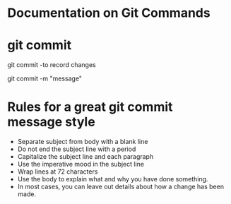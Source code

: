 # Documentation on Git Commands

# git commit

git commit -to record changes

git commit -m "message"

# Rules for a great git commit message style

- Separate subject from body with a blank line
- Do not end the subject line with a period
- Capitalize the subject line and each paragraph
- Use the imperative mood in the subject line
- Wrap lines at 72 characters
- Use the body to explain what and why you have done something.
- In most cases, you can leave out details about how a change has been made.
